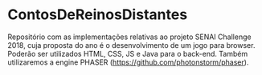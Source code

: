 # ContosDeReinosDistantes
Repositório com as implementações relativas ao projeto SENAI Challenge 2018, cuja proposta do ano é o desenvolvimento de um jogo para browser. Poderão ser utilizados HTML, CSS, JS e Java para o back-end. Também utilizaremos a engine PHASER (https://github.com/photonstorm/phaser).
